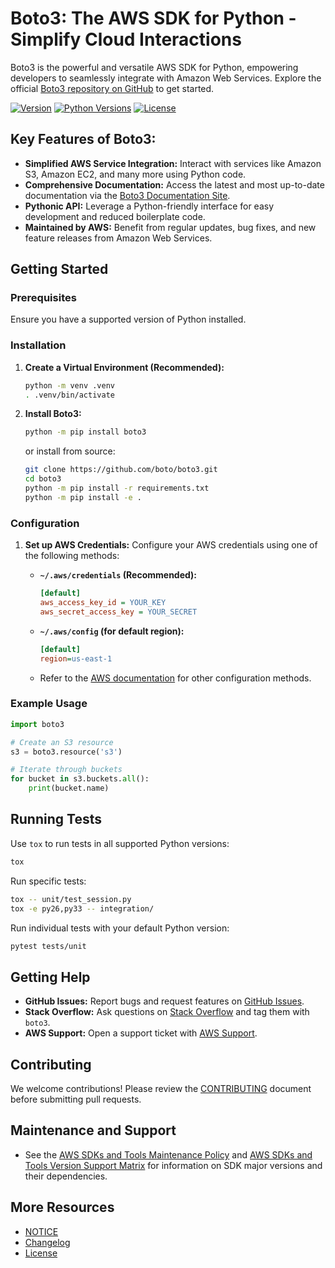 # Boto3: The AWS SDK for Python - Simplify Cloud Interactions

Boto3 is the powerful and versatile AWS SDK for Python, empowering developers to seamlessly integrate with Amazon Web Services.  Explore the official [Boto3 repository on GitHub](https://github.com/boto/boto3) to get started.

[![Version](http://img.shields.io/pypi/v/boto3.svg?style=flat)](https://pypi.python.org/pypi/boto3/)
[![Python Versions](https://img.shields.io/pypi/pyversions/boto3.svg?style=flat)](https://pypi.python.org/pypi/boto3/)
[![License](http://img.shields.io/pypi/l/boto3.svg?style=flat)](https://github.com/boto/boto3/blob/develop/LICENSE)

## Key Features of Boto3:

*   **Simplified AWS Service Integration:** Interact with services like Amazon S3, Amazon EC2, and many more using Python code.
*   **Comprehensive Documentation:** Access the latest and most up-to-date documentation via the [Boto3 Documentation Site](https://boto3.amazonaws.com/v1/documentation/api/latest/index.html).
*   **Pythonic API:** Leverage a Python-friendly interface for easy development and reduced boilerplate code.
*   **Maintained by AWS:** Benefit from regular updates, bug fixes, and new feature releases from Amazon Web Services.

## Getting Started

### Prerequisites

Ensure you have a supported version of Python installed.

### Installation

1.  **Create a Virtual Environment (Recommended):**

    ```bash
    python -m venv .venv
    . .venv/bin/activate
    ```

2.  **Install Boto3:**

    ```bash
    python -m pip install boto3
    ```

    or install from source:
    ```bash
    git clone https://github.com/boto/boto3.git
    cd boto3
    python -m pip install -r requirements.txt
    python -m pip install -e .
    ```

### Configuration

1.  **Set up AWS Credentials:** Configure your AWS credentials using one of the following methods:

    *   **`~/.aws/credentials` (Recommended):**

        ```ini
        [default]
        aws_access_key_id = YOUR_KEY
        aws_secret_access_key = YOUR_SECRET
        ```

    *   **`~/.aws/config` (for default region):**

        ```ini
        [default]
        region=us-east-1
        ```

    *   Refer to the [AWS documentation](https://boto3.amazonaws.com/v1/documentation/api/latest/guide/credentials.html) for other configuration methods.

### Example Usage

```python
import boto3

# Create an S3 resource
s3 = boto3.resource('s3')

# Iterate through buckets
for bucket in s3.buckets.all():
    print(bucket.name)
```

## Running Tests

Use `tox` to run tests in all supported Python versions:

```bash
tox
```

Run specific tests:

```bash
tox -- unit/test_session.py
tox -e py26,py33 -- integration/
```

Run individual tests with your default Python version:

```bash
pytest tests/unit
```

## Getting Help

*   **GitHub Issues:** Report bugs and request features on [GitHub Issues](https://github.com/boto/boto3/issues).
*   **Stack Overflow:** Ask questions on [Stack Overflow](https://stackoverflow.com/) and tag them with `boto3`.
*   **AWS Support:** Open a support ticket with [AWS Support](https://console.aws.amazon.com/support/home#/).

## Contributing

We welcome contributions! Please review the [CONTRIBUTING](https://github.com/boto/boto3/blob/develop/CONTRIBUTING.rst) document before submitting pull requests.

## Maintenance and Support

*   See the [AWS SDKs and Tools Maintenance Policy](https://docs.aws.amazon.com/sdkref/latest/guide/maint-policy.html) and [AWS SDKs and Tools Version Support Matrix](https://docs.aws.amazon.com/sdkref/latest/guide/version-support-matrix.html) for information on SDK major versions and their dependencies.

## More Resources

*   [NOTICE](https://github.com/boto/boto3/blob/develop/NOTICE)
*   [Changelog](https://github.com/boto/boto3/blob/develop/CHANGELOG.rst)
*   [License](https://github.com/boto/boto3/blob/develop/LICENSE)